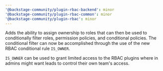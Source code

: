 ```yaml
---
'@backstage-community/plugin-rbac-backend': minor
'@backstage-community/plugin-rbac-common': minor
'@backstage-community/plugin-rbac': minor
---
```


Adds the ability to assign ownership to roles that can then be used to conditionally filter roles, permission policies, and conditional policies. The conditional filter can now be accomplished through the use of the new RBAC conditional rule `IS_OWNER`.

`IS_OWNER` can be used to grant limited access to the RBAC plugins where in admins might want leads to control their own team's access.
